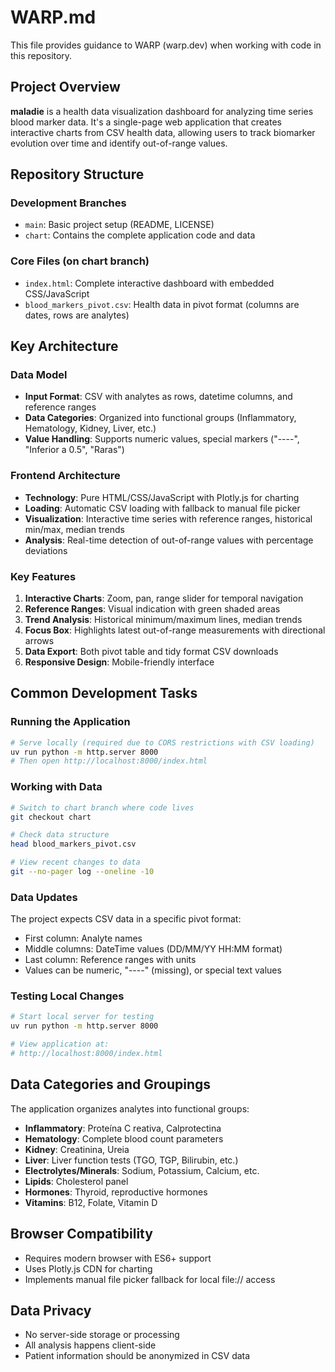 # WARP.md

This file provides guidance to WARP (warp.dev) when working with code in this repository.

## Project Overview
**maladie** is a health data visualization dashboard for analyzing time series blood marker data. It's a single-page web application that creates interactive charts from CSV health data, allowing users to track biomarker evolution over time and identify out-of-range values.

## Repository Structure

### Development Branches
- `main`: Basic project setup (README, LICENSE)
- `chart`: Contains the complete application code and data

### Core Files (on chart branch)
- `index.html`: Complete interactive dashboard with embedded CSS/JavaScript
- `blood_markers_pivot.csv`: Health data in pivot format (columns are dates, rows are analytes)

## Key Architecture

### Data Model
- **Input Format**: CSV with analytes as rows, datetime columns, and reference ranges
- **Data Categories**: Organized into functional groups (Inflammatory, Hematology, Kidney, Liver, etc.)
- **Value Handling**: Supports numeric values, special markers ("----", "Inferior a 0.5", "Raras")

### Frontend Architecture
- **Technology**: Pure HTML/CSS/JavaScript with Plotly.js for charting
- **Loading**: Automatic CSV loading with fallback to manual file picker
- **Visualization**: Interactive time series with reference ranges, historical min/max, median trends
- **Analysis**: Real-time detection of out-of-range values with percentage deviations

### Key Features
1. **Interactive Charts**: Zoom, pan, range slider for temporal navigation
2. **Reference Ranges**: Visual indication with green shaded areas
3. **Trend Analysis**: Historical minimum/maximum lines, median trends
4. **Focus Box**: Highlights latest out-of-range measurements with directional arrows
5. **Data Export**: Both pivot table and tidy format CSV downloads
6. **Responsive Design**: Mobile-friendly interface

## Common Development Tasks

### Running the Application
```bash
# Serve locally (required due to CORS restrictions with CSV loading)
uv run python -m http.server 8000
# Then open http://localhost:8000/index.html
```

### Working with Data
```bash
# Switch to chart branch where code lives
git checkout chart

# Check data structure
head blood_markers_pivot.csv

# View recent changes to data
git --no-pager log --oneline -10
```

### Data Updates
The project expects CSV data in a specific pivot format:
- First column: Analyte names
- Middle columns: DateTime values (DD/MM/YY HH:MM format)  
- Last column: Reference ranges with units
- Values can be numeric, "----" (missing), or special text values

### Testing Local Changes
```bash
# Start local server for testing
uv run python -m http.server 8000

# View application at:
# http://localhost:8000/index.html
```

## Data Categories and Groupings
The application organizes analytes into functional groups:
- **Inflammatory**: Proteína C reativa, Calprotectina  
- **Hematology**: Complete blood count parameters
- **Kidney**: Creatinina, Ureia
- **Liver**: Liver function tests (TGO, TGP, Bilirubin, etc.)
- **Electrolytes/Minerals**: Sodium, Potassium, Calcium, etc.
- **Lipids**: Cholesterol panel
- **Hormones**: Thyroid, reproductive hormones
- **Vitamins**: B12, Folate, Vitamin D

## Browser Compatibility
- Requires modern browser with ES6+ support
- Uses Plotly.js CDN for charting
- Implements manual file picker fallback for local file:// access

## Data Privacy
- No server-side storage or processing
- All analysis happens client-side
- Patient information should be anonymized in CSV data